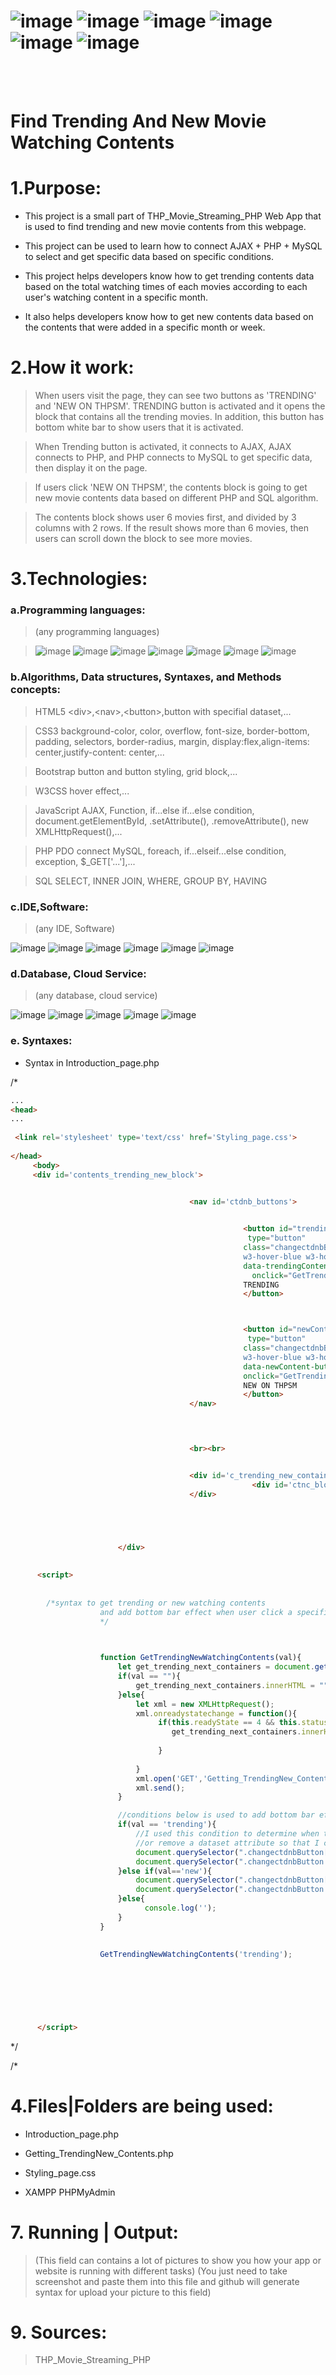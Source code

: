 # ![image](https://img.shields.io/badge/PHP-white?style=for-the-badge&logo=php) ![image](https://img.shields.io/badge/MYSQL-white?style=for-the-badge&logo=mysql) ![image](https://img.shields.io/badge/HTML5-black?style=for-the-badge&logo=html5) ![image](https://img.shields.io/badge/CSS3-black?style=for-the-badge&logo=css3) ![image](https://img.shields.io/badge/Bootstrap-white?style=for-the-badge&logo=bootstrap) ![image](https://img.shields.io/badge/JavaScript-black?style=for-the-badge&logo=javascript)


<br>
<br>

# Find Trending And New Movie Watching Contents


# 1.Purpose:

- This project is a small part of THP_Movie_Streaming_PHP Web App that is used to find trending and new movie contents from this webpage.

- This project can be used to learn how to connect AJAX + PHP + MySQL to select and get specific data based on specific conditions.

- This project helps developers know how to get trending contents data based on the total watching times of each movies according to each user's watching content in a specific month.

- It also helps developers know how to get new contents data based on the contents that were added in a specific month or week.

# 2.How it work:

> When users visit the page, they can see two buttons as 'TRENDING' and 'NEW ON THPSM'. TRENDING button is activated and it opens the block that contains all the trending movies. In addition, this button has bottom white bar to show users that it is activated.

> When Trending button is activated, it connects to AJAX, AJAX connects to PHP, and PHP connects to MySQL to get specific data, then display it on the page.

> If users click 'NEW ON THPSM', the contents block is going to get new movie contents data based on different PHP and SQL algorithm. 

> The contents block shows user 6 movies first, and divided by 3 columns with 2 rows. If the result shows more than 6 movies, then users can scroll down the block to see more movies.

# 3.Technologies:

### a.Programming languages:

> (any programming languages)

> ![image](https://img.shields.io/badge/PHP-PHP-blueviolet) ![image](https://img.shields.io/badge/HTML-HTML5-orange) ![image](https://img.shields.io/badge/CSS-CSS3-blue)  ![image](https://img.shields.io/badge/B-Bootstrap-blueviolet) ![image](https://img.shields.io/badge/W3CSS-W3CSS-green) ![image](https://img.shields.io/badge/JS-JavaScript-yellow) ![image](https://img.shields.io/badge/SQL-SQL-blue)  

### b.Algorithms, Data structures, Syntaxes, and Methods concepts:

> HTML5 \<div\>,\<nav\>,\<button\>,button with specifial dataset,...

> CSS3 background-color, color, overflow, font-size, border-bottom, padding, selectors, border-radius, margin,  display:flex,align-items: center,justify-content: center,...

> Bootstrap button and button styling, grid block,...

> W3CSS hover effect,...

> JavaScript  AJAX, Function, if...else if...else condition, document.getElementById, .setAttribute(), .removeAttribute(), new XMLHttpRequest(),...

> PHP PDO connect MySQL, foreach, if...elseif...else condition, exception, $_GET['...'],...

> SQL SELECT, INNER JOIN, WHERE, GROUP BY, HAVING

### c.IDE,Software:

> (any IDE, Software)

![image](https://user-images.githubusercontent.com/82598726/181828247-0a180433-7628-45d0-91fc-c653225c57aa.png) ![image](https://user-images.githubusercontent.com/82598726/181828341-f2d35c6d-863e-4f1c-af84-a9ebc1e33d58.png) ![image](https://user-images.githubusercontent.com/82598726/181830045-2769b49a-2b5a-43ad-b519-5ae02d5b736a.png) ![image](https://user-images.githubusercontent.com/82598726/181828759-13c51469-e35d-44d6-af61-dfff064b7536.png)
 ![image](https://user-images.githubusercontent.com/82598726/181828437-03bf1b40-f35c-4e48-8ebd-127ef3a6f49d.png) ![image](https://user-images.githubusercontent.com/82598726/181835143-0f7aa21a-1081-4df5-954e-6e89259d21e7.png)

### d.Database, Cloud Service:

> (any database, cloud service)

![image](https://user-images.githubusercontent.com/82598726/181828437-03bf1b40-f35c-4e48-8ebd-127ef3a6f49d.png) ![image](https://user-images.githubusercontent.com/82598726/181828759-13c51469-e35d-44d6-af61-dfff064b7536.png) ![image](https://user-images.githubusercontent.com/82598726/181830075-a40dcdfe-519c-4a5d-90cd-c3eb308f8cce.png)
 ![image](https://user-images.githubusercontent.com/82598726/181828843-3ba0f2e8-a5dc-4268-b646-5b21898e1139.png) ![image](https://user-images.githubusercontent.com/82598726/181828934-4524165b-801b-44a8-97b4-3966d2eb3c93.png)

### e. Syntaxes:

- Syntax in Introduction_page.php

/*
```html
...
<head>
...
 
 <link rel='stylesheet' type='text/css' href='Styling_page.css'>
 
</head>
     <body>
     <div id='contents_trending_new_block'>


                                        <nav id='ctdnb_buttons'>
                                            

                                                    <button id="trendingContent_butt" title="trendingContent_butt"
                                                     type="button"
                                                    class="changectdnbButton btn text-white
                                                    w3-hover-blue w3-hover-text-white"
                                                    data-trendingContent-butt="trendingContent_butt_data"
                                                      onclick="GetTrendingNewWatchingContents('trending')">
                                                    TRENDING
                                                    </button>



                                                    <button id="newContent_butt" title="newContent_butt"
                                                     type="button" 
                                                    class="changectdnbButton btn text-white
                                                    w3-hover-blue w3-hover-text-white"
                                                    data-newContent-butt='newContent_butt_data'
                                                    onclick="GetTrendingNewWatchingContents('new')">
                                                    NEW ON THPSM
                                                    </button>
                                        </nav>



                                       
                                        <br><br>


                                        <div id='c_trending_new_containers'>
                                                      <div id='ctnc_block1' class='row row-cols-3'></div>
                                        </div>





                        </div>
      
      
      <script>
      
      
        /*syntax to get trending or new watching contents
                    and add bottom bar effect when user click a specific button
                    */


                
                    function GetTrendingNewWatchingContents(val){
                        let get_trending_next_containers = document.getElementById('ctnc_block1');
                        if(val == ""){
                            get_trending_next_containers.innerHTML = "";
                        }else{
                            let xml = new XMLHttpRequest();
                            xml.onreadystatechange = function(){
                                 if(this.readyState == 4 && this.status == 200){
                                    get_trending_next_containers.innerHTML = this.responseText;
                                   
                                 }
                                 
                            }
                            xml.open('GET','Getting_TrendingNew_Contents.php?content_query='+val,true);
                            xml.send();
                        }

                        //conditions below is used to add bottom bar effect
                        if(val == 'trending'){
                            //I used this condition to determine when to add 
                            //or remove a dataset attribute so that I can style it
                            document.querySelector(".changectdnbButton[data-trendingContent-butt]").setAttribute('data-buttonActive','true');
                            document.querySelector(".changectdnbButton:not(button[data-trendingContent-butt])").removeAttribute('data-buttonActive');
                        }else if(val=='new'){
                            document.querySelector(".changectdnbButton[data-newContent-butt]").setAttribute('data-buttonActive','true');
                            document.querySelector(".changectdnbButton:not(button[data-newContent-butt])").removeAttribute('data-buttonActive');
                        }else{
                              console.log('');
                        }
                    }

                    
                    GetTrendingNewWatchingContents('trending');


 
      
      
      
      
      </script>
```
*/

/*



# 4.Files|Folders are being used:

- Introduction_page.php

- Getting_TrendingNew_Contents.php

- Styling_page.css

- XAMPP PHPMyAdmin


# 7. Running | Output:

> (This field can contains a lot of pictures to show you how your app or website is running with different tasks)
> (You just need to take screenshot and paste them into this file and github will generate syntax for upload your picture to this field)


# 9. Sources:

> THP_Movie_Streaming_PHP



